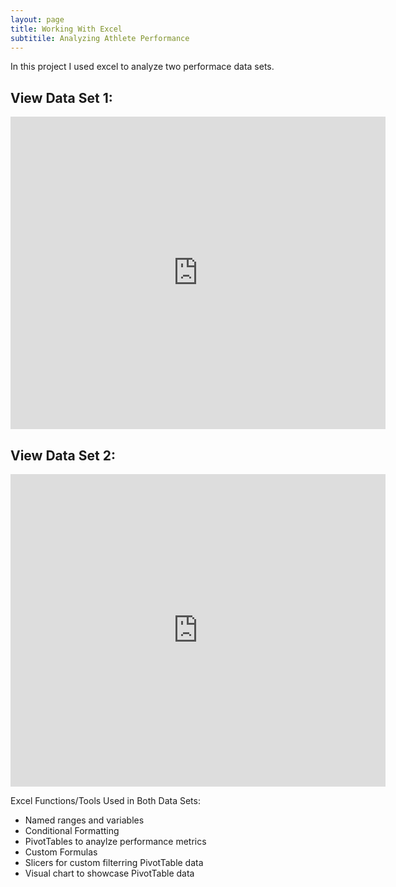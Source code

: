 ```yaml
--- 
layout: page
title: Working With Excel
subtitile: Analyzing Athlete Performance 
---
```


In this project I used excel to analyze two performace data sets. 

## View Data Set 1: 
<iframe width="600" height="500" frameborder="0" scrolling="no" src="https://uofc-my.sharepoint.com/personal/mahek_bhatt_ucalgary_ca/_layouts/15/Doc.aspx?sourcedoc={3a115393-4e06-4639-ad9b-06afaca7222e}&action=embedview&wdAllowInteractivity=False&wdHideGridlines=True&wdHideHeaders=True&wdDownloadButton=True&wdInConfigurator=True&wdInConfigurator=True&edaebf=cc"></iframe>

## View Data Set 2:
<iframe width="600" height="500" frameborder="0" scrolling="no" src="https://uofc-my.sharepoint.com/personal/mahek_bhatt_ucalgary_ca/_layouts/15/Doc.aspx?sourcedoc={6a14ceab-3c9d-456a-a7da-69bae8403ad7}&action=embedview&wdAllowInteractivity=False&wdHideGridlines=True&wdHideHeaders=True&wdDownloadButton=True&wdInConfigurator=True&wdInConfigurator=True&edaebf=cc"></iframe>

Excel Functions/Tools Used in Both Data Sets:
- Named ranges and variables
- Conditional Formatting
- PivotTables to anaylze performance metrics 
- Custom Formulas
- Slicers for custom filterring PivotTable data
- Visual chart to showcase PivotTable data
